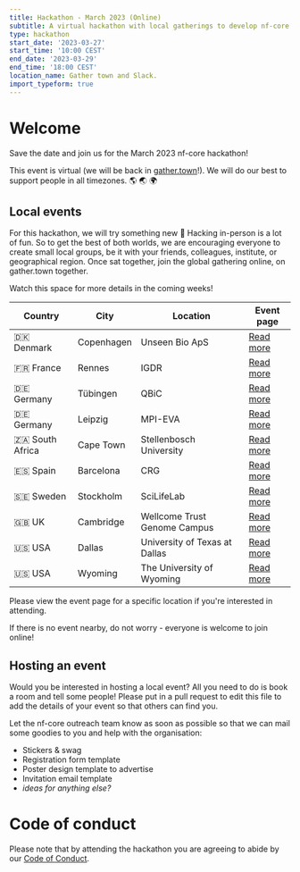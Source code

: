 ```yaml
---
title: Hackathon - March 2023 (Online)
subtitle: A virtual hackathon with local gatherings to develop nf-core together
type: hackathon
start_date: '2023-03-27'
start_time: '10:00 CEST'
end_date: '2023-03-29'
end_time: '18:00 CEST'
location_name: Gather town and Slack.
import_typeform: true
---
```


# Welcome

Save the date and join us for the March 2023 nf-core hackathon!

This event is virtual (we will be back in [gather.town](https://gather.town/)!).
We will do our best to support people in all timezones. :earth_americas: :earth_asia: :earth_africa:

## Local events

For this hackathon, we will try something new 🚀
Hacking in-person is a lot of fun. So to get the best of both worlds, we are encouraging everyone to create small local groups, be it with your friends, colleagues, institute, or geographical region.
Once sat together, join the global gathering online, on gather.town together.

Watch this space for more details in the coming weeks!

| Country         | City       |  Location                     | Event page                                |
| --------------- | ---------- | ----------------------------- | ----------------------------------------- |
| 🇩🇰 Denmark      | Copenhagen | Unseen Bio ApS                | [Read more](denmark-unseen-bio.md)        |
| 🇫🇷 France       | Rennes     | IGDR                          | [Read more](rance-igdr.md)                |
| 🇩🇪 Germany      | Tübingen   | QBiC                          | [Read more](germany-qbic.md)              |
| 🇩🇪 Germany      | Leipzig    | MPI-EVA                       | [Read more](germany-mpi-eva.md)           |
| 🇿🇦 South Africa | Cape Town  | Stellenbosch University       | [Read more](south-africa-stellenbosch.md) |
| 🇪🇸 Spain        | Barcelona  | CRG                           | [Read more](spain-crg.md)                 |
| 🇸🇪 Sweden       | Stockholm  | SciLifeLab                    | [Read more](sweden-scilifelab.md)         |
| 🇬🇧 UK           | Cambridge  | Wellcome Trust Genome Campus  | [Read more](uk-wellcome-campus.md)        |
| 🇺🇸 USA          | Dallas     | University of Texas at Dallas | [Read more](usa-university-texas.md)      |
| 🇺🇸 USA          | Wyoming    | The University of Wyoming     | [Read more](usa-university-wyoming.md)    |


Please view the event page for a specific location if you're interested in attending.

If there is no event nearby, do not worry - everyone is welcome to join online!

## Hosting an event

Would you be interested in hosting a local event? All you need to do is book a room and tell some people!
Please put in a pull request to edit this file to add the details of your event so that others can find you.

Let the nf-core outreach team know as soon as possible so that we can mail some goodies to you and help with the organisation:

- Stickers & swag
- Registration form template
- Poster design template to advertise
- Invitation email template
- _ideas for anything else?_

# Code of conduct

Please note that by attending the hackathon you are agreeing to abide by our [Code of Conduct](https://nf-co.re/code_of_conduct).
